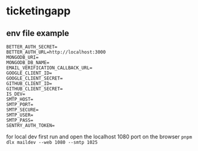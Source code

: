 # ticketingapp

## env file example

```env
BETTER_AUTH_SECRET=
BETTER_AUTH_URL=http://localhost:3000
MONGODB_URI=
MONGODB_DB_NAME=
EMAIL_VERIFICATION_CALLBACK_URL=
GOOGLE_CLIENT_ID=
GOOGLE_CLIENT_SECRET=
GITHUB_CLIENT_ID=
GITHUB_CLIENT_SECRET=
IS_DEV=
SMTP_HOST=
SMTP_PORT=
SMTP_SECURE=
SMTP_USER=
SMTP_PASS=
SENTRY_AUTH_TOKEN=
```

for local dev first run and open the localhost 1080 port on the browser
`pnpm dlx maildev --web 1080 --smtp 1025`
